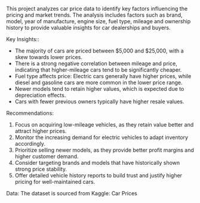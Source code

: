 This project analyzes car price data to identify key factors influencing the pricing and market trends. The analysis includes factors such as brand, model, year of manufacture, engine size, fuel type, mileage and ownership history to provide valuable insights for car dealerships and buyers.

Key Insights::
- The majority of cars are priced between $5,000 and $25,000, with a skew towards lower prices.
- There is a strong negative correlation between mileage and price, indicating that higher-mileage cars tend to be significantly cheaper.
- Fuel type affects price: Electric cars generally have higher prices, while diesel and gasoline cars are more common in the lower price range.
- Newer models tend to retain higher values, which is expected due to depreciation effects.
- Cars with fewer previous owners typically have higher resale values.

Recommendations:
1. Focus on acquiring low-mileage vehicles, as they retain value better and attract higher prices.
2. Monitor the increasing demand for electric vehicles to adapt inventory accordingly.
3. Prioritize selling newer models, as they provide better profit margins and higher customer demand.
4. Consider targeting brands and models that have historically shown strong price stability.
5. Offer detailed vehicle history reports to build trust and justify higher pricing for well-maintained cars.

Data:
The dataset is sourced from Kaggle: Car Prices

